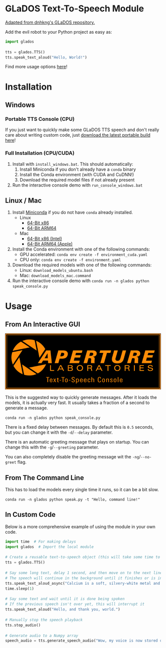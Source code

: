 # GLaDOS Text-To-Speech Module
[Adapted from dnhkng's GLaDOS repository.](https://github.com/dnhkng/GlaDOS)

Add the evil robot to your Python project as easy as:
```python
import glados

tts = glados.TTS()
tts.speak_text_aloud("Hello, World!")
```

Find more usage options [here](#Usage)!

# Installation

## Windows
### Portable TTS Console (CPU)
If you just want to quickly make some GLaDOS TTS speech and don't really care about writing custom code, just [download the latest portable build here](https://github.com/nimaid/GLaDOS-TTS/releases/latest)!

### Full Installation (CPU/CUDA)
1. Install with `install_windows.bat`. This should automatically:
   1. Install Miniconda if you don't already have a `conda` binary
   2.  Install the Conda environment (with CUDA and CuDNN!)
   3.  Download the required model files if not already present
2. Run the interactive console demo with `run_console_windows.bat`

## Linux / Mac
1. Install [Miniconda](https://www.anaconda.com/download/success) if you do not have `conda` already installed.
   - Linux
      - [64-Bit x86](https://repo.anaconda.com/miniconda/Miniconda3-latest-Linux-x86_64.sh)
      - [64-Bit ARM64](https://repo.anaconda.com/miniconda/Miniconda3-latest-Linux-aarch64.sh)
   - Mac
      - [64-Bit x86 (Intel)](https://repo.anaconda.com/miniconda/Miniconda3-latest-MacOSX-x86_64.pkg)
      - [64-Bit ARM64 (Apple)](https://repo.anaconda.com/miniconda/Miniconda3-latest-MacOSX-arm64.pkg)
2. Install the Conda environment with one of the following commands:
   - GPU accelerated: `conda env create -f environment_cuda.yaml`
   - CPU only: `conda env create -f environment.yaml`
3. Download the required models with one of the following commands:
   - Linux: `download_models_ubuntu.bash`
   - Mac: `download_models_mac.command`
4. Run the interactive console demo with `conda run -n glados python speak_console.py`

# Usage

## From An Interactive GUI
<p align="center"><img src="splash.png" alt="Interactive Console Splash Screen"/></p>
This is the suggested way to quickly generate messages. After it loads the models, it is actually very fast. It usually takes a fraction of a second to generate a message.

`conda run -n glados python speak_console.py`

There is a fixed delay between messages. By default this is `0.5` seconds, but you can change it with the `-d`/`--delay` parameter.

There is an automatic greeting message that plays on startup. You can change this with the `-g`/`--greeting` parameter.

You can also completely disable the greeting message wit the `-ng`/`--no-greet` flag.

## From The Command Line
This has to load the models every single time it runs, so it can be a bit slow.

`conda run -n glados python speak.py -t "Hello, command line!"`

## In Custom Code
Below is a more comprehensive example of using the module in your own code.

```python
import time  # For making delays
import glados  # Import the local module

# Create a reusable text-to-speech object (this will take some time to load the AI models)
tts = glados.TTS()

# Say some long text, delay 1 second, and then move on to the next line of code
# The speech will continue in the background until it finishes or is interrupted
tts.speak_text_aloud_async("Calcium is a soft, silvery-white metal and one of the most abundant elements on Earth.")
time.sleep(1)

# Say some text and wait until it is done being spoken
# If the previous speech isn't over yet, this will interrupt it
tts.speak_text_aloud("Hello, and thank you, world.")

# Manually stop the speech playback
tts.stop_audio()

# Generate audio to a Numpy array
speech_audio = tts.generate_speech_audio("Wow, my voice is now stored directly in your random access memory.")
```